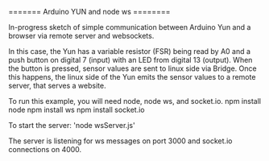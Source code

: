 ======= Arduino YUN and node ws ========

In-progress sketch of simple communication between Arduino Yun and a browser via remote server and websockets.

In this case, the Yun has a variable resistor (FSR) being read by A0 and a push button on digital 7 (input) with an LED from digital 13 (output). When the button is pressed, sensor values are sent to linux side via Bridge. Once this happens, the linux side of the Yun emits the sensor values to a remote server, that serves a website. 

To run this example, you will need node, node ws, and socket.io.
npm install node
npm install ws
npm install socket.io

To start the server: 'node wsServer.js'

The server is listening for ws messages on port 3000 and socket.io connections on 4000. 
